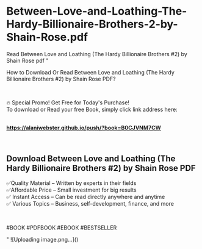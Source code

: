 # Between-Love-and-Loathing-The-Hardy-Billionaire-Brothers-2-by-Shain-Rose.pdf
Read Between Love and Loathing (The Hardy Billionaire Brothers #2) by Shain Rose pdf
"<p>How to Download Or Read Between Love and Loathing (The Hardy Billionaire Brothers #2) by Shain Rose PDF?</p>
<p>&nbsp;</p>
<p>&#128293;  Special Promo! Get Free for Today's Purchase!<br />To download or Read your free Book, simply click link address here:&nbsp;<br />&nbsp;</p>
<p><a href=""https://alaniwebster.github.io/push/?book=B0CJVNM7CW""><strong>https://alaniwebster.github.io/push/?book=B0CJVNM7CW</strong></a></p>
<p>&nbsp;</p>
<h2>Download Between Love and Loathing (The Hardy Billionaire Brothers #2) by Shain Rose PDF</h2>
<p>&#x2705;Quality Material &ndash; Written by experts in their fields<br />&#x2705;Affordable Price &ndash; Small investment for big results<br />&#x2705; Instant Access &ndash; Can be read directly anywhere and anytime<br />&#x2705; Various Topics &ndash; Business, self-development, finance, and more</p>
<p>&nbsp;</p>
<p>#BOOK #PDFBOOK #EBOOK #BESTSELLER</p>
"
![Uploading image.png…]()

